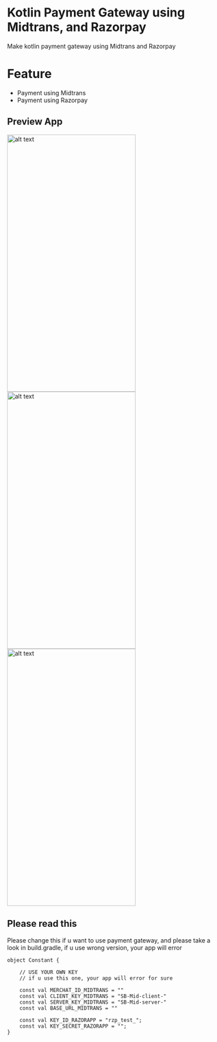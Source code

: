 # Kotlin Payment Gateway using Midtrans, and Razorpay
Make kotlin payment gateway using Midtrans and Razorpay

# Feature
- Payment using Midtrans
- Payment using Razorpay

## Preview App
<img src="https://user-images.githubusercontent.com/75843138/140933446-d8cfeaff-e977-404b-ba89-050c2e53bd0e.jpg" alt="alt text" width="300" height="600"> <img src="https://user-images.githubusercontent.com/75843138/140933469-72b4ae8c-e134-460c-b6ae-bb71501bbbe5.jpg" alt="alt text" width="300" height="600"> <img src="https://user-images.githubusercontent.com/75843138/140933482-0589b81d-4361-4678-857f-1615e134602d.jpg" alt="alt text" width="300" height="600">

## Please read this
Please change this if u want to use payment gateway, and please take a look in build.gradle, if u use wrong version, your app will error

    object Constant {

        // USE YOUR OWN KEY
        // if u use this one, your app will error for sure

        const val MERCHAT_ID_MIDTRANS = ""
        const val CLIENT_KEY_MIDTRANS = "SB-Mid-client-"
        const val SERVER_KEY_MIDTRANS = "SB-Mid-server-"
        const val BASE_URL_MIDTRANS = ""

        const val KEY_ID_RAZORAPP = "rzp_test_";
        const val KEY_SECRET_RAZORAPP = "";
    }
  
